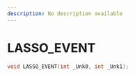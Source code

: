 ```yaml
---
description: No description available 
---
```


# LASSO_EVENT

```cpp
void LASSO_EVENT(int _Unk0, int _Unk1);
```